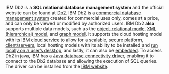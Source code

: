 IBM Db2 is a **SQL relational database management system** and the official website can be found at [Db2](https://www.ibm.com/products/db2). IBM Db2 is a [commercial database management system](https://www.navisite.com/blog/open-source-vs-commercial-database-systems/) created for commercial uses only, comes at a price, and can only be viewed or modified by authorized users. IBM Db2 **also** supports multiple data models, such as the [object-relational mode](https://www.ibm.com/docs/en/db2-for-zos/11?topic=programs-db2-object-relational-extensions), [XML (hierarchical) model](https://www.ibm.com/docs/en/db2/11.5?topic=purexml-overview), and [graph model](https://www.ibm.com/docs/en/db2/11.5?topic=deployments-db2-graph). It supports the cloud hosting model with its [IBM cloud service](https://www.ibm.com/cloud/db2-on-cloud) to allow for a scalable, secure platform, [client/servers](https://www.ibm.com/docs/en/db2/10.1.0?topic=SSEPGG_10.1.0/com.ibm.db2.luw.qb.client.doc/doc/c0022616.htm), local hosting models with its ability to be installed and [run locally on a user’s desktop](https://www.ibm.com/downloads/cas/VXK0EBNP), and lastly, it can also be [embedded](https://www.ibm.com/downloads/cas/VXK0EBNP). To access Db2 in java, IBM has a [Java database connectivity driver](https://stackoverflow.com/questions/8411844/what-is-the-db2-jdbc-driver-or-where-can-i-get-it-from), enabling it to connect to the Db2 database and allowing the execution of SQL queries. The driver can be installed from the [IBM website](https://www.ibm.com/support/pages/db2-jdbc-driver-versions-and-downloads). 
